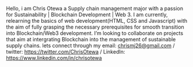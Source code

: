 Hello, i am Chris Otewa a Supply chain management major with a passion for Sustainability | Blockchain Development | Web 3.
I am currently, relearning the basics of web development(HTML, CSS and Javascript) with the aim of fully grasping the necessary prerequisites for smooth transition into Blockchain/Web3 development.
I’m looking to collaborate on projects that aim at intergrating Blockchain into the management of sustainable supply chains.
lets connect through my email: chrismj26@gmail.com / twitter: https://twitter.com/ChrisOtewa / LinkedIn: https://www.linkedin.com/in/chrisotewa
<!---
ChrisOtewa/ChrisOtewa is a ✨ special ✨ repository because its `README.md` (this file) appears on your GitHub profile.
You can click the Preview link to take a look at your changes.
--->
